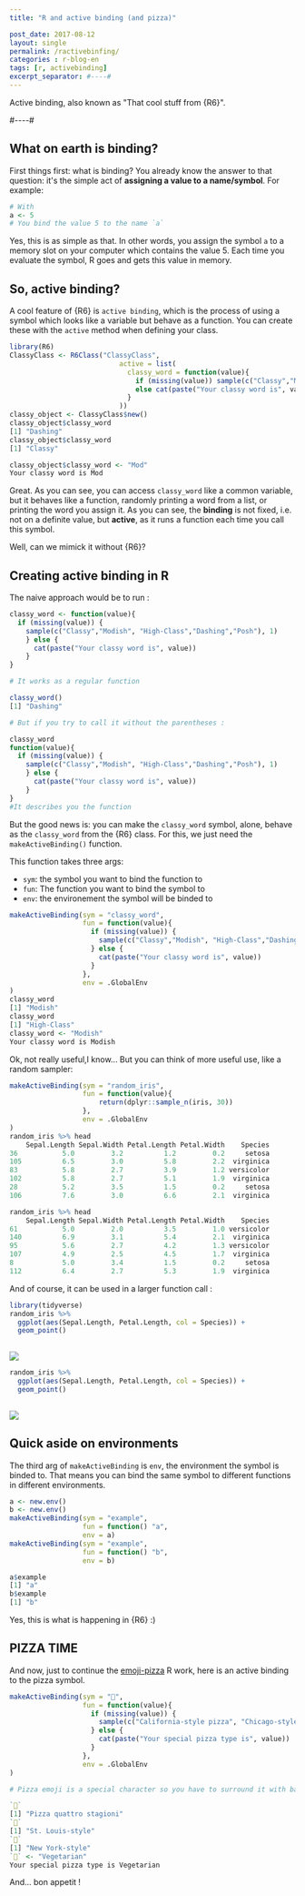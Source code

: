 ```yaml
---
title: "R and active binding (and pizza)"

post_date: 2017-08-12
layout: single
permalink: /ractivebinfing/
categories : r-blog-en
tags: [r, activebinding]
excerpt_separator: #----#
---
```

Active binding, also known as "That cool stuff from {R6}".

#----#

## What on earth is binding?

First things first: what is binding? You already know the answer to that question: it's the simple act of __assigning a value to a name/symbol__. For example: 

```r
# With
a <- 5
# You bind the value 5 to the name `a`
```

Yes, this is as simple as that. In other words, you assign the symbol `a` to a memory slot on your computer which contains the value 5. Each time you evaluate the symbol, R goes and gets this value in memory.

## So, active binding?

A cool feature of {R6} is `active binding`, which is the process of using a symbol which looks like a variable but behave as a function. You can create these with the `active` method when defining your class. 

```r
library(R6)
ClassyClass <- R6Class("ClassyClass", 
                           active = list(
                             classy_word = function(value){
                               if (missing(value)) sample(c("Classy","Modish", "High-Class","Dashing","Posh"), 1)
                               else cat(paste("Your classy word is", value))
                             }
                           ))
classy_object <- ClassyClass$new()
classy_object$classy_word
[1] "Dashing"
classy_object$classy_word
[1] "Classy"

classy_object$classy_word <- "Mod"
Your classy word is Mod
```

Great. As you can see, you can access `classy_word` like a common variable, but it behaves like a function, randomly printing a word from a list, or printing the word you assign it. As you can see, the __binding__ is not fixed, i.e. not on a definite value, but __active__, as it runs a function each time you call this symbol. 

Well, can we mimick it without {R6}? 

## Creating active binding in R 

The naive approach would be to run : 

```r
classy_word <- function(value){
  if (missing(value)) {
    sample(c("Classy","Modish", "High-Class","Dashing","Posh"), 1)
    } else {
      cat(paste("Your classy word is", value))
    }
}

# It works as a regular function 

classy_word()
[1] "Dashing"

# But if you try to call it without the parentheses : 

classy_word
function(value){
  if (missing(value)) {
    sample(c("Classy","Modish", "High-Class","Dashing","Posh"), 1)
    } else {
      cat(paste("Your classy word is", value))
    }
}
#It describes you the function
```

But the good news is: you can make the `classy_word` symbol, alone, behave as the `classy_word` from the {R6} class. For this, we just need the `makeActiveBinding()` function. 

This function takes three args: 

+ `sym`: the symbol you want to bind the function to
+ `fun`: The function you want to bind the symbol to 
+ `env`: the environement the symbol will be binded to 

```r
makeActiveBinding(sym = "classy_word", 
                  fun = function(value){
                    if (missing(value)) {
                      sample(c("Classy","Modish", "High-Class","Dashing","Posh"), 1)
                    } else {
                      cat(paste("Your classy word is", value))
                    }
                  }, 
                  env = .GlobalEnv
)
classy_word
[1] "Modish"
classy_word
[1] "High-Class"
classy_word <- "Modish"
Your classy word is Modish
```

Ok, not really useful,I know... But you can think of more useful use, like a random sampler: 

```r
makeActiveBinding(sym = "random_iris", 
                  fun = function(value){
                      return(dplyr::sample_n(iris, 30))
                  }, 
                  env = .GlobalEnv
)
random_iris %>% head
    Sepal.Length Sepal.Width Petal.Length Petal.Width    Species
36           5.0         3.2          1.2         0.2     setosa
105          6.5         3.0          5.8         2.2  virginica
83           5.8         2.7          3.9         1.2 versicolor
102          5.8         2.7          5.1         1.9  virginica
28           5.2         3.5          1.5         0.2     setosa
106          7.6         3.0          6.6         2.1  virginica

random_iris %>% head
    Sepal.Length Sepal.Width Petal.Length Petal.Width    Species
61           5.0         2.0          3.5         1.0 versicolor
140          6.9         3.1          5.4         2.1  virginica
95           5.6         2.7          4.2         1.3 versicolor
107          4.9         2.5          4.5         1.7  virginica
8            5.0         3.4          1.5         0.2     setosa
112          6.4         2.7          5.3         1.9  virginica

```

And of course, it can be used in a larger function call : 

```r
library(tidyverse)
random_iris %>%
  ggplot(aes(Sepal.Length, Petal.Length, col = Species)) +
  geom_point() 
 
```

![](/assets/img/blog/random_iris1.png)

```r
random_iris %>%
  ggplot(aes(Sepal.Length, Petal.Length, col = Species)) +
  geom_point() 
 
```

![](/assets/img/blog/random_iris2.png)

## Quick aside on environments 

The third arg of `makeActiveBinding` is `env`, the environment the symbol is binded to. That means you can bind the same symbol to different functions in different environments. 

```r
a <- new.env()
b <- new.env()
makeActiveBinding(sym = "example",
                  fun = function() "a",  
                  env = a)
makeActiveBinding(sym = "example",
                  fun = function() "b",  
                  env = b)

a$example
[1] "a"
b$example
[1] "b"
```

Yes, this is what is happening in {R6} :)

## PIZZA TIME 

And now, just to continue the [emoji-pizza](http://colinfay.me/playing-r-infix-functions/) R work, here is an active binding to the pizza symbol. 

```r
makeActiveBinding(sym = "🍕", 
                  fun = function(value){
                    if (missing(value)) {
                      sample(c("California-style pizza", "Chicago-style", "Chocolate", "Detroit-style", "Focaccia al rosmarino Iranian", "Greek", "Hawaiian", "Lazio Matzah", "Meatball", "Mexican", "Neapolitan", "New Haven-style", "New York-style", "Pictou County", "Pizza quattro stagioni", "al taglio", "cake", "capricciosa", "marinara", "pugliese Pizzetta Quad City-style", "Sardenara Seafood", "Sicilian", "Sushi", "St. Louis-style", "Tomato pie White clam pie"), 1)
                    } else {
                      cat(paste("Your special pizza type is", value))
                    }
                  }, 
                  env = .GlobalEnv
)

# Pizza emoji is a special character so you have to surround it with backticks

`🍕`
[1] "Pizza quattro stagioni"
`🍕`
[1] "St. Louis-style"
`🍕`
[1] "New York-style"
`🍕` <- "Vegetarian"
Your special pizza type is Vegetarian
```

And... bon appetit ! 




